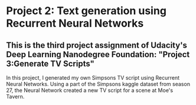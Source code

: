 # Project 2: Text generation using Recurrent Neural Networks

## This is the third project assignment of Udacity's Deep Learning Nanodegree Foundation: "Project 3:Generate TV Scripts"

In this project, I generated my own Simpsons TV script using Recurrent Neural Networks.
Using a part of the Simpsons kaggle dataset from season 27, the Neural Network created a new TV script for a scene at Moe's Tavern.

